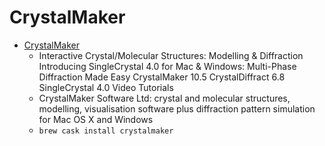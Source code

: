 # CrystalMaker
- [CrystalMaker](http://crystalmaker.com/index.html)
  -  Interactive Crystal/Molecular Structures: Modelling & Diffraction Introducing SingleCrystal 4.0 for Mac & Windows: Multi-Phase Diffraction Made Easy CrystalMaker 10.5 CrystalDiffract 6.8 SingleCrystal 4.0 Video Tutorials
  - CrystalMaker Software Ltd: crystal and molecular structures, modelling, visualisation software plus diffraction pattern simulation for Mac OS X and Windows
  - `brew cask install crystalmaker`

